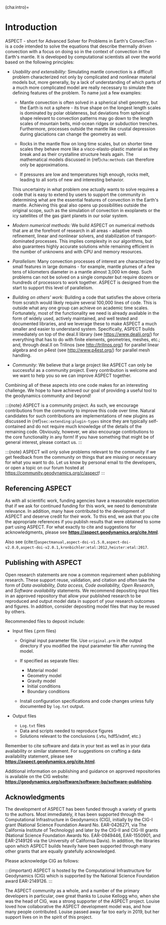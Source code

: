 (cha:intro)=
# Introduction

ASPECT - short for Advanced Solver for Problems in Earth's ConvecTion - is a code intended to solve the equations that describe thermally driven convection with a focus on doing so in the context of convection in the Earth's mantle.
It is developed by computational scientists all over the world based on the following principles:

-   *Usability and extensibility:* Simulating mantle convection is a difficult problem characterized not only by complicated and nonlinear material models but, more generally, by a lack of understanding of which parts of a much more complicated model are really necessary to simulate the defining features of the problem.
To name just a few examples:

    -   Mantle convection is often solved in a spherical shell geometry, but the Earth is not a sphere - its true shape on the longest length scales is dominated by polar oblateness, but deviations from spherical shape relevant to convection patterns may go down to the length scales of mountain belts, mid-ocean ridges or subduction trenches.
    Furthermore, processes outside the mantle like crustal depression during glaciations can change the geometry as well.

    -   Rocks in the mantle flow on long time scales, but on shorter time scales they behave more like a visco-elasto-plastic material as they break and as their crystalline structure heals again.
    The mathematical models discussed in {ref}`cha:methods` can therefore only be approximations.

    -   If pressures are low and temperatures high enough, rocks melt, leading to all sorts of new and interesting behavior.

    This uncertainty in what problem one actually wants to solve requires a code that is easy to extend by users to support the community in determining what are the essential features of convection in the Earth's mantle.
    Achieving this goal also opens up possibilities outside the original scope, such as the simulation of convection in exoplanets or the icy satellites of the gas giant planets in our solar system.

-   *Modern numerical methods:* We build ASPECT on numerical methods that are at the forefront of research in all areas - adaptive mesh refinement, linear and nonlinear solvers, and stabilization of transport-dominated processes.
This implies complexity in our algorithms, but also guarantees highly accurate solutions while remaining efficient in the number of unknowns and with CPU and memory resources.

-   *Parallelism:* Many convection processes of interest are characterized by small features in large domains - for example, mantle plumes of a few tens of kilometers diameter in a mantle almost 3,000 km deep.
Such problems can not be solved on a single computer but require dozens or hundreds of processors to work together.
ASPECT is designed from the start to support this level of parallelism.

-   *Building on others' work:* Building a code that satisfies the above criteria from scratch would likely require several 100,000 lines of code.
This is outside what any one group can achieve on academic time scales.
Fortunately, most of the functionality we need is already available in the form of widely used, actively maintained, and well tested and documented libraries, and we leverage these to make ASPECT a much smaller and easier to understand system.
Specifically, ASPECT builds immediately on top of the deal.II library (see <https://www.dealii.org/>) for everything that has to do with finite elements, geometries, meshes, etc.; and, through deal.II on Trilinos (see <http://trilinos.org/>) for parallel linear algebra and on p4est (see <http://www.p4est.org/>) for parallel mesh handling.

-   *Community:* We believe that a large project like ASPECT can only be successful as a community project.
Every contribution is welcome and we want to help you so we can improve ASPECT together.

Combining all of these aspects into one code makes for an interesting challenge.
We hope to have achieved our goal of providing a useful tool to the geodynamics community and beyond!

:::{note}
ASPECT is a community project. As such, we encourage contributions from the community to improve this code over time.
Natural candidates for such contributions are implementations of new plugins as discussed in {ref}`sec:extending:plugin-types` since they are typically self-contained and do not require much knowledge of the details of the remaining code.
Obviously, however, we also encourage contirbutions to the core functionality in any form! If you have something that might be of general interest, please contact us.
:::

:::{note}
ASPECT will only solve problems relevant to the community if we get feedback from the community on things that are missing or necessary for what you want to do.
Let us know by personal email to the developers, or open a topic on our forum hosted at <https://community.geodynamics.org/c/aspect>!
:::

## Referencing ASPECT

As with all scientific work, funding agencies have a reasonable expectation that if we ask for continued funding for this work, we need to demonstrate relevance.
In addition, many have contributed to the development of ASPECT and deserve credit for their work.
To this end, we ask that you cite the appropriate references if you publish results that were obtained to some part using ASPECT.
For what exactly to cite and suggestions for acknowledgments, please see **<https://aspect.geodynamics.org/cite.html>**.

Also see {cite:t}`aspectmanual,aspect-doi-v1.5.0,aspect-doi-v2.0.0,aspect-doi-v2.0.1,kronbichler:etal:2012,heister:etal:2017`.

## Publishing with ASPECT
Open research statements are now a common requirement when publishing research. These support reuse, validation, and citation and often take the form of *Data availability, Data access, Code availability, Open Research*, and *Software availability* statements.
 We recommend depositing input files in an approved repository that allow your published research to be reproduced and output model data in support of your research outcomes and figures. In addition, consider depositing model files that may be reused by others.

Recommended files to deposit include: 

- Input files (.prm files)
 
  - Original input parameter file. Use `original.prm` in the output directory if you modified the input parameter file after running the model.
  - If specified as separate files:
    - Material model
    - Geometry model
    - Gravity model
    - Initial conditions
    - Boundary conditions
	
  - Install configuration specifications and code changes unless fully documented by `log.txt` output.

- Output files
  - `Log.txt` files
  - Data and scripts needed to reproduce figures
  - Solutions relevant to the conclusions (.vtu, hdf5/xdmf, etc.)

Remember to cite software and data in your text as well as in your data availability or similar statement. For suggestions on crafting a data availability statement, please see **<https://aspect.geodynamics.org/cite.html>**.


Additional information on publishing and guidance on approved repositories is available on the CIG website: **<https://geodynamics.org/software/software-bp/software-publishing>**.

## Acknowledgments

The development of ASPECT has been funded through a variety of grants to the authors.
Most immediately, it has been supported through the Computational Infrastructure in Geodynamics (CIG), initially by the CIG-I grant (National Science Foundation Award No. EAR-0426271, via The California Institute of Technology) and later by the CIG-II and CIG-III grants (National Science Foundation Awards No. EAR-0949446, EAR-1550901, and EAR-2149126 via the University of California Davis).
In addition, the libraries upon which ASPECT builds heavily have been supported through many other grants that are equally gratefully acknowledged.

Please acknowledge CIG as follows:

:::{important}
ASPECT is hosted by the Computational Infrastructure for Geodynamics (CIG) which is supported by the National Science Foundation award EAR-2149126.
:::

The ASPECT community as a whole, and a number of the primary developers in particular, owe great thanks to Louise Kellogg who, when she was the head of CIG, was a strong supporter of the ASPECT project.
Louise loved how collaborative the ASPECT development model was, and how many people contributed.
Louise passed away far too early in 2019, but her support lives on in the spirit of this project.

